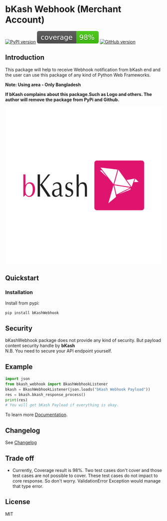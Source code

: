 # bKash Webhook (Merchant Account)
[![PyPI version](https://badge.fury.io/py/bKashWebhook.svg)](https://badge.fury.io/py/bKashWebhook)
![Coverage](https://raw.githubusercontent.com/vubon/bkash-webhook/master/docs/coverage.svg)
[![GitHub version](https://badge.fury.io/gh/vubon%2Fbkash-webhook.svg)](https://badge.fury.io/gh/vubon%2Fbkash-webhook)

## Introduction 
This package will help to receive Webhook notification from bKash end and the user can use this package of any kind of Python Web Frameworks.<br/>

**Note: Using area - Only Bangladesh** 

**If bKash complains about this package.Such as Logo and others. The author will remove the package from PyPi and Github.**

![Coverage](https://raw.githubusercontent.com/vubon/bkash-webhook/master/docs/BKash.svg)
## Quickstart
### Installation
Install from pypi: 
```shell script
pip install bKashWebhook
```

## Security
bKashWebhook package does not provide any kind of security. But payload content security handle by **bKash** <br/>
N.B. You need to secure your API endpoint yourself. 
## Example 
```python
import json
from bkash_webhook import BkashWebhookListener
bkash = BkashWebhookListener(json.loads("bKash Webhook Payload"))
res = bkash.bkash_response_process()
print(res)
# You will get bKash Payload if everything is okay. 
```
To learn more [Documentation](./docs/GUIDE.md).

## Changelog
See [Changelog](CHANGELOG.md)

## Trade off
- Currently, Coverage result is 98%. Two test cases don't cover and those test cases are not possible to cover.
These test cases do not impact to core response. So don't worry. ValidationError Exception would manage that type error. 

## License
MIT